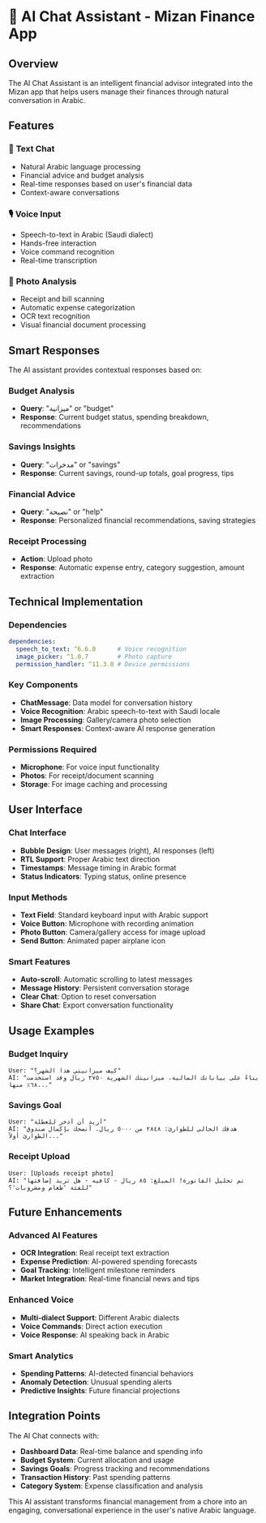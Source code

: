 # 🤖 AI Chat Assistant - Mizan Finance App

## Overview
The AI Chat Assistant is an intelligent financial advisor integrated into the Mizan app that helps users manage their finances through natural conversation in Arabic.

## Features

### 💬 **Text Chat**
- Natural Arabic language processing
- Financial advice and budget analysis
- Real-time responses based on user's financial data
- Context-aware conversations

### 🎙️ **Voice Input** 
- Speech-to-text in Arabic (Saudi dialect)
- Hands-free interaction
- Voice command recognition
- Real-time transcription

### 📸 **Photo Analysis**
- Receipt and bill scanning
- Automatic expense categorization
- OCR text recognition
- Visual financial document processing

## Smart Responses

The AI assistant provides contextual responses based on:

### Budget Analysis
- **Query**: "ميزانية" or "budget"
- **Response**: Current budget status, spending breakdown, recommendations

### Savings Insights  
- **Query**: "مدخرات" or "savings"
- **Response**: Current savings, round-up totals, goal progress, tips

### Financial Advice
- **Query**: "نصيحة" or "help" 
- **Response**: Personalized financial recommendations, saving strategies

### Receipt Processing
- **Action**: Upload photo
- **Response**: Automatic expense entry, category suggestion, amount extraction

## Technical Implementation

### Dependencies
```yaml
dependencies:
  speech_to_text: ^6.6.0      # Voice recognition
  image_picker: ^1.0.7        # Photo capture
  permission_handler: ^11.3.0 # Device permissions
```

### Key Components
- **ChatMessage**: Data model for conversation history
- **Voice Recognition**: Arabic speech-to-text with Saudi locale
- **Image Processing**: Gallery/camera photo selection
- **Smart Responses**: Context-aware AI response generation

### Permissions Required
- **Microphone**: For voice input functionality
- **Photos**: For receipt/document scanning
- **Storage**: For image caching and processing

## User Interface

### Chat Interface
- **Bubble Design**: User messages (right), AI responses (left)
- **RTL Support**: Proper Arabic text direction
- **Timestamps**: Message timing in Arabic format
- **Status Indicators**: Typing status, online presence

### Input Methods
- **Text Field**: Standard keyboard input with Arabic support
- **Voice Button**: Microphone with recording animation
- **Photo Button**: Camera/gallery access for image upload
- **Send Button**: Animated paper airplane icon

### Smart Features
- **Auto-scroll**: Automatic scrolling to latest messages
- **Message History**: Persistent conversation storage
- **Clear Chat**: Option to reset conversation
- **Share Chat**: Export conversation functionality

## Usage Examples

### Budget Inquiry
```
User: "كيف ميزانيتي هذا الشهر؟"
AI: "بناءً على بياناتك المالية، ميزانيتك الشهرية ٢٧٥٠ ريال وقد استخدمت ٦٨٪ منها..."
```

### Savings Goal
```
User: "أريد أن أدخر للعطلة"
AI: "هدفك الحالي للطوارئ: ٢٨٤٨ من ٥٠٠٠ ريال. أنصحك بإكمال صندوق الطوارئ أولاً..."
```

### Receipt Upload
```
User: [Uploads receipt photo]
AI: "تم تحليل الفاتورة! المبلغ: ٨٥ ريال - كافيه - هل تريد إضافتها للفئة 'طعام ومشروبات'؟"
```

## Future Enhancements

### Advanced AI Features
- **OCR Integration**: Real receipt text extraction
- **Expense Prediction**: AI-powered spending forecasts
- **Goal Tracking**: Intelligent milestone reminders
- **Market Integration**: Real-time financial news and tips

### Enhanced Voice
- **Multi-dialect Support**: Different Arabic dialects
- **Voice Commands**: Direct action execution
- **Voice Response**: AI speaking back in Arabic

### Smart Analytics
- **Spending Patterns**: AI-detected financial behaviors
- **Anomaly Detection**: Unusual spending alerts
- **Predictive Insights**: Future financial projections

## Integration Points

The AI Chat connects with:
- **Dashboard Data**: Real-time balance and spending info
- **Budget System**: Current allocation and usage
- **Savings Goals**: Progress tracking and recommendations
- **Transaction History**: Past spending patterns
- **Category System**: Expense classification and analysis

This AI assistant transforms financial management from a chore into an engaging, conversational experience in the user's native Arabic language.
